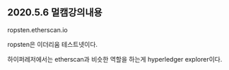 ## 2020.5.6 멀캠강의내용

ropsten.etherscan.io



ropsten은 이더리움 테스트넷이다.



하이퍼레저에서는 etherscan과 비슷한 역할을 하는게 hyperledger explorer이다.